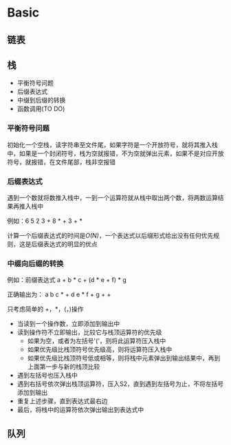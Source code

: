 # Basic
## 链表
## 栈
- 平衡符号问题
- 后缀表达式
- 中缀到后缀的转换
- 函数调用(TO DO)

### 平衡符号问题
初始化一个空栈，读字符串至文件尾，如果字符是一个开放符号，就将其推入栈中，如果是一个封闭符号，栈为空就报错，不为空就弹出元素，如果不是对应开放符号，就报错，在文件尾部，栈非空报错

### 后缀表达式
遇到一个数就将数推入栈中，一到一个运算符就从栈中取出两个数，将两数运算结果再推入栈中

例如：6 5 2 3 + 8 * + 3 + *

计算一个后缀表达式的时间是*O(N)*，一个表达式以后缀形式给出没有任何优先规则，这是后缀表达式的明显的优点

### 中缀向后缀的转换

例如：前缀表达式 a + b * c + (d * e + f) * g

正确输出为： a b c * + d e * f + g + +

只考虑简单的 +，*，(，)操作

- 当读到一个操作数，立即添加到输出中
- 读到操作符不立即输出，比较它与栈顶运算符的优先级
  - 如果为空，或者为左括号'('，则将此运算符压入栈中
  - 如果优先级比栈顶符号优先级高，则将运算符压入栈中
  - 如果优先级比栈顶符号低或相等，则将栈中元素弹出到输出结果中，再到上面第一步与新的栈顶比较
- 遇到左括号也压入栈中
- 遇到右括号依次弹出栈顶运算符，压入S2，直到遇到左括号为止，不将左括号添加到输出
- 重复上述步骤，直到表达式最右边
- 最后，将栈中的运算符依次弹出输出到表达式中

## 队列
